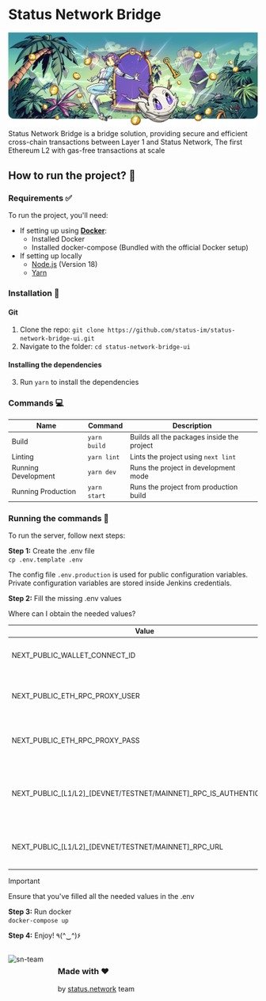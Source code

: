 # Status Network Bridge

![Status Network Bridge - App - banner](./.github/assets/hero.png)  
Status Network Bridge is a bridge solution, providing secure and efficient cross-chain transactions between Layer 1 and Status Network,
The first Ethereum L2 with gas-free transactions at scale

## How to run the project? 🐉
### Requirements ✅
To run the project, you'll need:
- If setting up using **[Docker](https://www.docker.com)**:
    - Installed Docker
    - Installed docker-compose (Bundled with the official Docker setup)
- If setting up locally
    - [Node.js](https://nodejs.org/en/) (Version 18)
    - [Yarn](https://yarnpkg.com/)

### Installation 🧙
#### Git
1. Clone the repo: ```git clone https://github.com/status-im/status-network-bridge-ui.git```
2. Navigate to the folder: ```cd status-network-bridge-ui```

#### Installing the dependencies
3. Run ```yarn``` to install the dependencies

### Commands 💻
| Name                | Command          | Description                                |
|---------------------|------------------|--------------------------------------------|
| Build               | ```yarn build``` | Builds all the packages inside the project |
| Linting             | ```yarn lint```  | Lints the project using `next lint`        |
| Running Development | ```yarn dev```   | Runs the project in development mode       |
| Running Production  | ```yarn start``` | Runs the project from production build     |

### Running the commands 🏁
To run the server, follow next steps:

**Step 1:** Create the .env file  
```cp .env.template .env```  

The config file `.env.production` is used for public configuration variables.
Private configuration variables are stored inside Jenkins credentials.

**Step 2:** Fill the missing .env values

Where can I obtain the needed values?

| Value                                                            | Description                                       | Link                     |
|------------------------------------------------------------------|---------------------------------------------------|--------------------------|
| NEXT_PUBLIC_WALLET_CONNECT_ID                                    | The Project ID for using Wallet Connect           | https://cloud.reown.com/ |
| NEXT_PUBLIC_ETH_RPC_PROXY_USER                                   | The username for authentication of Status RPC Proxy | N/A                      |
| NEXT_PUBLIC_ETH_RPC_PROXY_PASS                                   | The password for authentication of Status RPC Proxy | N/A                      |
| NEXT_PUBLIC_[L1/L2]_[DEVNET/TESTNET/MAINNET]_RPC_IS_AUTHENTICATED | Flag controlling if Authorization header will be injected to requests or not                                   | N/A                      
| NEXT_PUBLIC_[L1/L2]_[DEVNET/TESTNET/MAINNET]_RPC_URL          | The RPC URL for the corresponding network (L1 / L2) | N/A                      |
> [!IMPORTANT]  
> Ensure that you've filled all the needed values in the .env


**Step 3:** Run docker  
```docker-compose up```

**Step 4:** Enjoy! ٩(^‿^)۶

<br/>
<img align="left" alt="sn-team" width="100" height="100" src="./.github/assets/sn-team.png">

### Made with ❤
by [status.network](https://status.network/) team